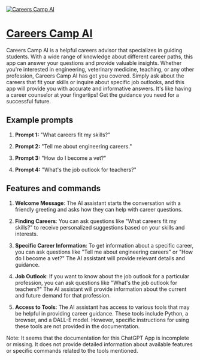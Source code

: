 [![Careers Camp AI](https://files.oaiusercontent.com/file-1fjHsaexlVP7FrDgN7PYPNhb?se=2123-10-17T00%3A44%3A44Z&sp=r&sv=2021-08-06&sr=b&rscc=max-age%3D31536000%2C%20immutable&rscd=attachment%3B%20filename%3Db0ee3385-b2fd-4e91-b595-8ce0d4a8cb38.png&sig=20%2BqmEoVB8syJwwrwQB1qXgWHzHT7Pka/RoULYyEOzg%3D)](https://chat.openai.com/g/g-xu8NQ6e6T-careers-camp-ai)

# [Careers Camp AI](https://chat.openai.com/g/g-xu8NQ6e6T-careers-camp-ai)

Careers Camp AI is a helpful careers advisor that specializes in guiding students. With a wide range of knowledge about different career paths, this app can answer your questions and provide valuable insights. Whether you're interested in engineering, veterinary medicine, teaching, or any other profession, Careers Camp AI has got you covered. Simply ask about the careers that fit your skills or inquire about specific job outlooks, and this app will provide you with accurate and informative answers. It's like having a career counselor at your fingertips! Get the guidance you need for a successful future.

## Example prompts

1. **Prompt 1:** "What careers fit my skills?"

2. **Prompt 2:** "Tell me about engineering careers."

3. **Prompt 3:** "How do I become a vet?"

4. **Prompt 4:** "What's the job outlook for teachers?"

## Features and commands

1. **Welcome Message**: The AI assistant starts the conversation with a friendly greeting and asks how they can help with career questions.

2. **Finding Careers**: You can ask questions like "What careers fit my skills?" to receive personalized suggestions based on your skills and interests.

3. **Specific Career Information**: To get information about a specific career, you can ask questions like "Tell me about engineering careers" or "How do I become a vet?" The AI assistant will provide relevant details and guidance.

4. **Job Outlook**: If you want to know about the job outlook for a particular profession, you can ask questions like "What's the job outlook for teachers?" The AI assistant will provide information about the current and future demand for that profession.

5. **Access to Tools**: The AI assistant has access to various tools that may be helpful in providing career guidance. These tools include Python, a browser, and a DALL-E model. However, specific instructions for using these tools are not provided in the documentation.

Note: It seems that the documentation for this ChatGPT App is incomplete or missing. It does not provide detailed information about available features or specific commands related to the tools mentioned.